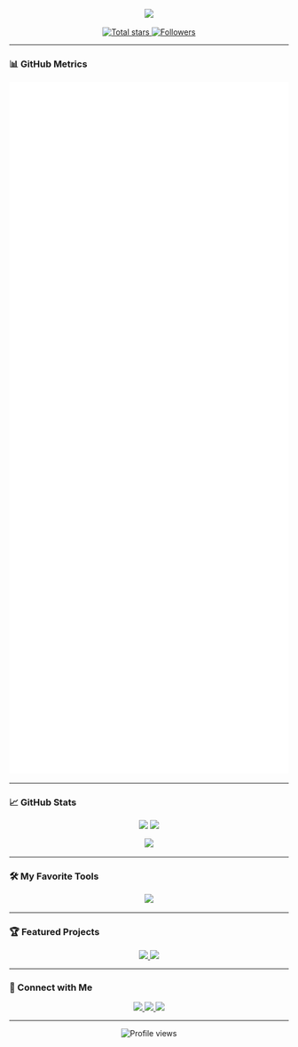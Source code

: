 <p align="center">
  <img src="https://readme-typing-svg.herokuapp.com/?lines=Full-stack+Developer;Open+Source+Enthusiast;Always+learning+new+things&font=Fira%20Code&center=true&width=440&height=45&color=f75c7e&vCenter=true&size=22">
</p>

<p align="center">
  <a href="https://github.com/sheikh-developer?tab=repositories&sort=stargazers">
    <img alt="Total stars" title="Total stars on GitHub" src="https://custom-icon-badges.demolab.com/github/stars/sheikh-developer?color=55960c&style=for-the-badge&labelColor=488207&logo=star"/>
  </a>
  <a href="https://github.com/sheikh-developer?tab=followers">
    <img alt="Followers" title="Follow me on GitHub" src="https://custom-icon-badges.demolab.com/github/followers/sheikh-developer?color=236ad3&labelColor=1155ba&style=for-the-badge&logo=person-add&label=Follow&logoColor=white"/>
  </a>
</p>

---

### 📊 GitHub Metrics

<p align="center">
  <img src="https://github.com/likhonsheikh54/likhonsheikh54/blob/main/dist/metrics.svg" width="800">
</p>

---

### 📈 GitHub Stats

<p align="center">
  <img width="400" src="https://github-readme-stats.vercel.app/api?username=sheikh-developer&count_private=true&show_icons=true&theme=react">
  <img width="400" src="https://github-readme-streak-stats.herokuapp.com/?user=sheikh-developer&theme=react">
</p>

<p align="center">
  <img src="https://github-readme-activity-graph.vercel.app/graph?username=sheikh-developer&theme=react-dark" width="800">
</p>

---

### 🛠️ My Favorite Tools

<p align="center">
  <a href="https://skillicons.dev">
    <img src="https://skillicons.dev/icons?i=python,js,html,css,react,nodejs,django,mysql,mongodb,linux,git,vscode,github,figma" />
  </a>
</p>

---

### 🏆 Featured Projects

<p align="center">
  <a href="https://github.com/sheikh-developer/example-repo">
    <img width="400" src="https://github-readme-stats.vercel.app/api/pin/?username=sheikh-developer&repo=example-repo&theme=react&hide_border=true">
  </a>
  <a href="https://github.com/sheikh-developer/example-repo2">
    <img width="400" src="https://github-readme-stats.vercel.app/api/pin/?username=sheikh-developer&repo=example-repo2&theme=react&hide_border=true">
  </a>
</p>

---

### 🤝 Connect with Me

<p align="center">
  <a href="https://github.com/sheikh-developer">
    <img src="https://img.shields.io/badge/GitHub-100000?style=for-the-badge&logo=github&logoColor=white">
  </a>
  <a href="https://t.me/likhonsheikh">
    <img src="https://img.shields.io/badge/Telegram-2CA5E0?style=for-the-badge&logo=telegram&logoColor=white">
  </a>
  <a href="mailto:likhonsheikh6@gmail.com">
    <img src="https://img.shields.io/badge/Email-D14836?style=for-the-badge&logo=gmail&logoColor=white">
  </a>
</p>

---

<p align="center">
  <img src="https://komarev.com/ghpvc/?username=sheikh-developer&label=Profile%20views&color=0e75b6&style=flat" alt="Profile views">
</p>  
